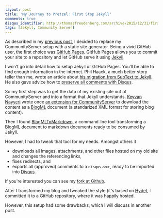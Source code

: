```yaml
---
layout: post
title: 'My Journey to Pretzel: First Stop Jekyll'
comments: true
disqus_identifier: http://thomasfreudenberg.com/archive/2015/12/31/first-stop-jekyll/
tags: [Jekyll, Community Server]
---
```


As described in my [previous post](/archive/2015/12/30/journey_to_pretzel/), I decided to replace my CommunityServer setup with a static site generator. Being a vivid GitHub user, the first choice was [GitHub Pages](https://pages.github.com/). GitHub Pages allows you to commit your site to a repository and let GitHub serve it using [Jekyll](http://jekyllrb.com/).

I won't go into detail how to setup Jekyll or GitHub Pages. You'll be able to find enough information in the internet. Phil Haack, a much better story teller than me, wrote an article about [his migration from SubText to Jekyll](http://haacked.com/archive/2013/12/02/dr-jekyll-and-mr-haack/). He also gave advice how to [preserve all comments with Disqus](http://haacked.com/archive/2013/12/09/preserving-disqus-comments-with-jekyll/).

So my first step was to get the data of my existing site out of CommunityServer and into a format that Jekyll understands. [Keyvan Nayyeri](http://www.keyvan.tech/) wrote once [an extension for CommunityServer](http://blogml.codeplex.com/) to download the content as a [BlogML](https://en.wikipedia.org/wiki/BlogML) document (a standarized XML format for storing blog content).

Then I found [BlogMLToMarkdown](https://github.com/pcibraro/BlogMLToMarkdown), a command line tool transforming a BlogML document to markdown documents ready to be consumed by Jekyll.

However, I had to tweak that tool for my needs. Amongst others it

* downloads all images, attachments, and other files hosted on my old site and changes the referencing links,
* fixes redirects, and
* exports all (approved) comments to a `disqus.wxr`, ready to be imported into [Disqus](https://disqus.com/).

If you're interested you can see my [fork at Github](https://github.com/thoemmi/BlogMLToMarkdown).

After I transformed my blog and tweaked the style (it's based on [Hyde](http://hyde.getpoole.com/)), I committed it to a GitHub repository, where it was happily hosted.

However, this setup had some drawbacks, which I will discuss in another post.
